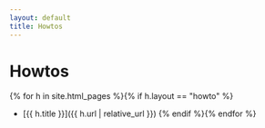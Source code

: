 ```yaml
---
layout: default
title: Howtos
---
```


# Howtos

{% for h in site.html_pages %}{% if h.layout == "howto" %}
- [{{ h.title }}]({{ h.url | relative_url }})
{% endif %}{% endfor %}